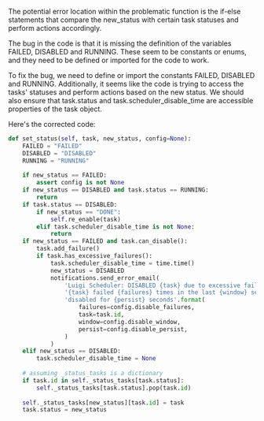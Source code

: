 The potential error location within the problematic function is the if-else statements that compare the new_status with certain task statuses and perform actions accordingly.

The bug in the code is that it is missing the definition of the variables FAILED, DISABLED and RUNNING. These seem to be constants or enums, and they need to be defined or imported for the code to work.

To fix the bug, we need to define or import the constants FAILED, DISABLED and RUNNING. Additionally, it seems like the code is trying to access the tasks' statuses and perform actions based on the new status. We should also ensure that task.status and task.scheduler_disable_time are accessible properties of the task object.

Here's the corrected code:

```python
def set_status(self, task, new_status, config=None):
    FAILED = "FAILED"
    DISABLED = "DISABLED"
    RUNNING = "RUNNING"
    
    if new_status == FAILED:
        assert config is not None
    if new_status == DISABLED and task.status == RUNNING:
        return
    if task.status == DISABLED:
        if new_status == "DONE":
            self.re_enable(task)
        elif task.scheduler_disable_time is not None:
            return
    if new_status == FAILED and task.can_disable():
        task.add_failure()
        if task.has_excessive_failures():
            task.scheduler_disable_time = time.time()
            new_status = DISABLED
            notifications.send_error_email(
                'Luigi Scheduler: DISABLED {task} due to excessive failures'.format(task=task.id),
                '{task} failed {failures} times in the last {window} seconds, so it is being '
                'disabled for {persist} seconds'.format(
                    failures=config.disable_failures,
                    task=task.id,
                    window=config.disable_window,
                    persist=config.disable_persist,
                )
            )
    elif new_status == DISABLED:
        task.scheduler_disable_time = None
    
    # assuming _status_tasks is a dictionary
    if task.id in self._status_tasks[task.status]:
        self._status_tasks[task.status].pop(task.id)
        
    self._status_tasks[new_status][task.id] = task
    task.status = new_status
```